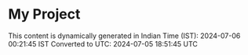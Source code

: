 # My Project

This content is dynamically generated in Indian Time (IST): 2024-07-06 00:21:45 IST
Converted to UTC: 2024-07-05 18:51:45 UTC
